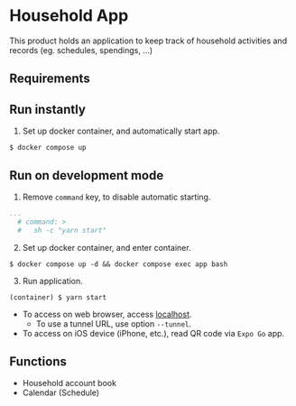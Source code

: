 # Household App
This product holds an application to keep track of household activities and records (eg. schedules, spendings, ...)

## Requirements

## Run instantly
1. Set up docker container, and automatically start app.
```shell
$ docker compose up
```

## Run on development mode
1. Remove `command` key, to disable automatic starting.
```yaml
...
  # command: >
  #   sh -c "yarn start"
```

2. Set up docker container, and enter container.
```shell
$ docker compose up -d && docker compose exec app bash
```

3. Run application.
```shell
(container) $ yarn start
```
- To access on web browser, access [localhost](http://localhost:8081/).
  - To use a tunnel URL, use option `--tunnel`.
- To access on iOS device (iPhone, etc.), read QR code via `Expo Go` app.

## Functions
- Household account book
- Calendar (Schedule)
